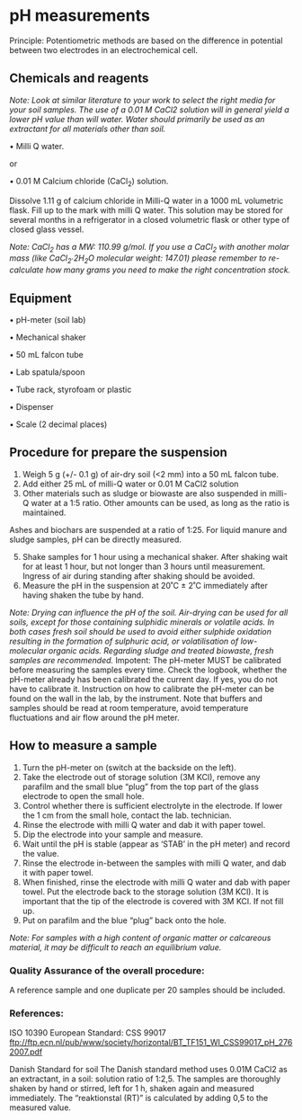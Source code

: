 # pH measurements
Principle: Potentiometric methods are based on the difference in potential between two electrodes in an electrochemical cell. 

## Chemicals and reagents 
_Note: Look at similar literature to your work to select the right media for your soil samples. The use of a 0.01 M CaCl2 solution will in general yield a lower pH value than will water. Water should primarily be used as an extractant for all materials other than soil._

•	Milli Q water. 

or

•	0.01 M Calcium chloride (CaCl<sub>2</sub>) solution. 

Dissolve 1.11 g of calcium chloride  in Milli-Q water in a 1000 mL volumetric flask. Fill up to the mark with milli Q water. This solution may be stored for several months in a refrigerator in a closed volumetric flask or other type of closed glass vessel.

_Note: CaCl<sub>2</sub> has a MW: 110.99 g/mol. If you use a CaCl<sub>2</sub> with another molar mass (like CaCl<sub>2</sub>∙2H<sub>2</sub>O molecular weight: 147.01) please remember to re-calculate how many grams you need to make the right concentration stock._

## Equipment
•	pH-meter (soil lab)

•	Mechanical shaker

•	50 mL falcon tube

•	Lab spatula/spoon

•	Tube rack, styrofoam or plastic 

•	Dispenser

•	Scale (2 decimal places)

## Procedure for prepare the suspension
1.	Weigh 5 g (+/- 0.1 g) of air-dry  soil (<2 mm) into a 50 mL falcon tube.
2.	Add either 25 mL of milli-Q water or 0.01 M CaCl2 solution  
3.	Other materials such as sludge or biowaste are also suspended in milli-Q water at a 1:5 ratio. Other amounts can be used, as long as the ratio is maintained.
   
Ashes and biochars are suspended at a ratio of 1:25. 
For liquid manure and sludge samples, pH can be directly measured.

5. Shake samples for 1 hour using a mechanical shaker. After shaking wait for at least 1 hour, but not longer than 3 hours until measurement.  Ingress of air during standing after shaking should be avoided.
6.	Measure the pH in the suspension at 20˚C ± 2˚C immediately after having shaken the tube by hand.

_Note: Drying can influence the pH of the soil. Air-drying can be used for all soils, except for those containing sulphidic minerals or volatile acids. In both cases fresh soil should be used to avoid either sulphide oxidation resulting in the formation of sulphuric acid, or volatilisation of low-molecular organic acids. Regarding sludge and treated biowaste, fresh samples are recommended._
Impotent: The pH-meter MUST be calibrated before measuring the samples every time. Check the logbook, whether the pH-meter already has been calibrated the current day. If yes, you do not have to calibrate it. 
Instruction on how to calibrate the pH-meter can be found on the wall in the lab, by the instrument.
Note that buffers and samples should be read at room temperature, avoid temperature fluctuations and air flow around the pH meter.

## How to measure a sample
1. Turn the pH-meter on (switch at the backside on the left).
2. Take the electrode out of storage solution (3M KCl), remove any parafilm and the small blue “plug” from the top part of the glass electrode to open the small hole.
3. Control whether there is sufficient electrolyte in the electrode. If lower the 1 cm from the small hole, contact the lab. technician.
4. Rinse the electrode with milli Q water and dab it with paper towel.
5. Dip the electrode into your sample and measure. 
6. Wait until the pH is stable (appear as ‘STAB’ in the pH meter) and record the value.
7. Rinse the electrode in-between the samples with milli Q water, and dab it with paper towel.
8. When finished, rinse the electrode with milli Q water and dab with paper towel. Put the electrode back to the storage solution (3M KCl). It is important that the tip of the electrode is covered with 3M KCl. If not fill up. 
9. Put on parafilm and the blue “plug” back onto the hole.

_Note: For samples with a high content of organic matter or calcareous material, it may be difficult to reach an equilibrium value._

### Quality Assurance of the overall procedure:
A reference sample and one duplicate per 20 samples should be included. 

### References: 
ISO 10390
European Standard: CSS 99017
ftp://ftp.ecn.nl/pub/www/society/horizontal/BT_TF151_WI_CSS99017_pH_2762007.pdf

Danish Standard for soil
The Danish standard method uses 0.01M CaCl2 as an extractant, in a soil: solution ratio of 1:2,5. The samples are thoroughly shaken by hand or stirred, left for 1 h, shaken again and measured immediately. The “reaktionstal (RT)” is calculated by adding 0,5 to the measured value. 
